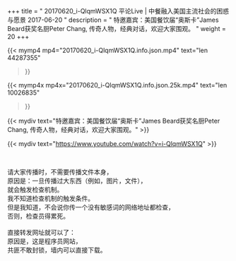 +++
title = " 20170620_i-QlqmWSX1Q 平论Live | 中餐融入美国主流社会的困惑与愿景 2017-06-20 "
description = " 特邀嘉宾：美国餐饮届“奥斯卡”James Beard获奖名厨Peter Chang, 传奇人物，经典对话，欢迎大家围观。 "
weight = 20
+++

{{< mymp4 mp4="20170620_i-QlqmWSX1Q.info.json.mp4" 
text="len 44287355"
>}}

{{< mymp4x  mp4x="20170620_i-QlqmWSX1Q.info.json.25k.mp4"
text="len 10026835"
>}}


{{< mydiv text="特邀嘉宾：美国餐饮届“奥斯卡”James Beard获奖名厨Peter Chang, 传奇人物，经典对话，欢迎大家围观。" >}}
<br>

{{< mydiv text="https://www.youtube.com/watch?v=i-QlqmWSX1Q" >}}


<br>

请大家传播时，不需要传播文件本身，<br>
原因是：一旦传播过大东西（例如，图片，文件），<br>
就会触发检查机制。<br>
我不知道检查机制的触发条件。<br>
但是我知道，不会说你传一个没有敏感词的网络地址都检查，<br>
否则，检查员得累死。<br><br>
直接转发网址就可以了：<br>
原因是，这是程序员网站，<br>
共匪不敢封锁，墙内可以直接下载。


